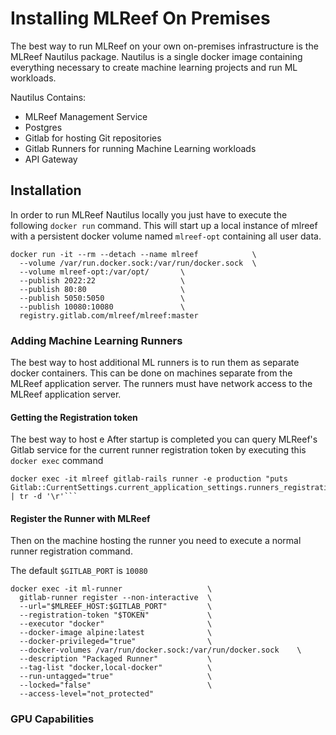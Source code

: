 Installing MLReef On Premises
====================

The best way to run MLReef on your own on-premises infrastructure is the MLReef Nautilus package.
Nautilus is a single docker image containing everything necessary to create machine learning projects
and run ML workloads.

Nautilus Contains:
* MLReef Management Service
* Postgres
* Gitlab for hosting Git repositories
* Gitlab Runners for running Machine Learning workloads
* API Gateway


Installation
--------------------
In order to run MLReef Nautilus locally you just have to execute the following `docker run` command.
This will start up a local instance of mlreef with a persistent docker volume named `mlreef-opt`
containing all user data.

```
docker run -it --rm --detach --name mlreef            \
  --volume /var/run.docker.sock:/var/run/docker.sock  \ 
  --volume mlreef-opt:/var/opt/       \
  --publish 2022:22                   \
  --publish 80:80                     \
  --publish 5050:5050                 \
  --publish 10080:10080               \
  registry.gitlab.com/mlreef/mlreef:master
```


### Adding Machine Learning Runners
The best way to host additional ML runners is to run them as separate docker containers.
This can be done on machines separate from the MLReef application server.
The runners must have network access to the MLReef application server.

#### Getting the Registration token
The best way to host e
After startup is completed you can query MLReef's Gitlab service for the current
runner registration token by executing this `docker exec` command

```
docker exec -it mlreef gitlab-rails runner -e production "puts Gitlab::CurrentSettings.current_application_settings.runners_registration_token" | tr -d '\r'```
```

#### Register the Runner with MLReef
Then on the machine hosting the runner you need to execute a normal runner registration command.

The default `$GITLAB_PORT` is `10080`

```
docker exec -it ml-runner                   \
  gitlab-runner register --non-interactive  \
  --url="$MLREEF_HOST:$GITLAB_PORT"         \
  --registration-token "$TOKEN"             \
  --executor "docker"                       \
  --docker-image alpine:latest              \
  --docker-privileged="true"                \
  --docker-volumes /var/run/docker.sock:/var/run/docker.sock    \
  --description "Packaged Runner"           \
  --tag-list "docker,local-docker"          \
  --run-untagged="true"                     \
  --locked="false"                          \
  --access-level="not_protected"
```


### GPU Capabilities

